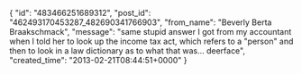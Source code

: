  {
   "id": "483466251689312",
   "post_id": "462493170453287_482690341766903",
   "from_name": "Beverly Berta Braakschmack",
   "message": "same stupid answer I got from my accountant when I told her to look up the income tax act, which refers to a \"person\" and then to look in a law dictionary as to what that was... deerface",
   "created_time": "2013-02-21T08:44:51+0000"
 }
